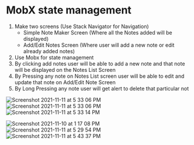 # MobX state management
1. Make two screens (Use Stack Navigator for Navigation)
    - Simple Note Maker Screen (Where all the Notes added will be displayed)
    - Add/Edit Notes Screen (Where user will add a new note or edit already added notes)
2. Use Mobx for state management
3. By clicking add notes user will be able to add a new note and that note will be displayed on the Notes List Screen
4. By Pressing any note on Notes List screen user will be able to edit and update that note on Add/Edit Note Screen
5. By Long Pressing any note user will get alert to delete that particular not

![Screenshot 2021-11-11 at 5 33 06 PM](https://user-images.githubusercontent.com/65220903/141295488-e98a2a11-3507-4ed9-b43a-246591ac6a5b.png)
![Screenshot 2021-11-11 at 5 33 06 PM](https://user-images.githubusercontent.com/65220903/141295581-230715d8-998d-40f7-9761-761525ec08ec.png)
![Screenshot 2021-11-11 at 5 33 14 PM](https://user-images.githubusercontent.com/65220903/141295547-84976600-3765-4ffe-873b-9503e8ea9fef.png)


![Screenshot 2021-11-10 at 1 17 08 PM](https://user-images.githubusercontent.com/65220903/141072843-edd8c546-0ac2-4c18-83f6-36211fd21919.png)
![Screenshot 2021-11-11 at 5 29 54 PM](https://user-images.githubusercontent.com/65220903/141295734-e984b596-f051-4019-a093-5d404f02355f.png)
![Screenshot 2021-11-11 at 5 43 37 PM](https://user-images.githubusercontent.com/65220903/141296421-ef5af638-815c-44df-a42c-331c33618606.png)

